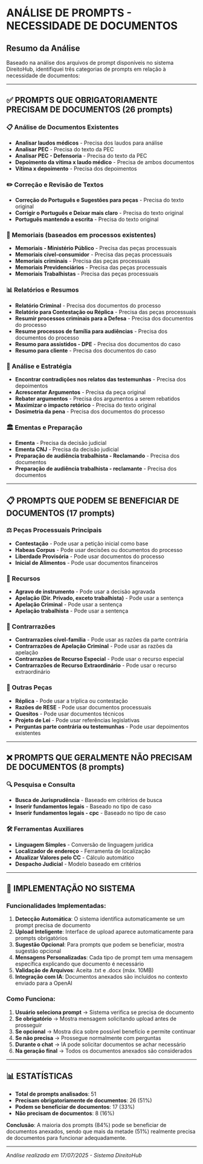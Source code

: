 # ANÁLISE DE PROMPTS - NECESSIDADE DE DOCUMENTOS

## Resumo da Análise

Baseado na análise dos arquivos de prompt disponíveis no sistema DireitoHub, identifiquei três categorias de prompts em relação à necessidade de documentos:

---

## ✅ PROMPTS QUE **OBRIGATORIAMENTE** PRECISAM DE DOCUMENTOS (26 prompts)

### 📋 Análise de Documentos Existentes
- **Analisar laudos médicos** - Precisa dos laudos para análise
- **Analisar PEC** - Precisa do texto da PEC
- **Analisar PEC - Defensoria** - Precisa do texto da PEC
- **Depoimento da vítima x laudo médico** - Precisa de ambos documentos
- **Vítima x depoimento** - Precisa dos depoimentos

### ✏️ Correção e Revisão de Textos
- **Correção do Português e Sugestões para peças** - Precisa do texto original
- **Corrigir o Português e Deixar mais claro** - Precisa do texto original
- **Português mantendo a escrita** - Precisa do texto original

### 📝 Memoriais (baseados em processos existentes)
- **Memoriais - Ministério Público** - Precisa das peças processuais
- **Memoriais cível-consumidor** - Precisa das peças processuais
- **Memoriais criminais** - Precisa das peças processuais
- **Memoriais Previdenciários** - Precisa das peças processuais
- **Memoriais Trabalhistas** - Precisa das peças processuais

### 📊 Relatórios e Resumos
- **Relatório Criminal** - Precisa dos documentos do processo
- **Relatório para Contestação ou Réplica** - Precisa das peças processuais
- **Resumir processos criminais para a Defesa** - Precisa dos documentos do processo
- **Resume processos de família para audiências** - Precisa dos documentos do processo
- **Resumo para assistidos - DPE** - Precisa dos documentos do caso
- **Resumo para cliente** - Precisa dos documentos do caso

### 🎯 Análise e Estratégia
- **Encontrar contradições nos relatos das testemunhas** - Precisa dos depoimentos
- **Acrescentar Argumentos** - Precisa da peça original
- **Rebater argumentos** - Precisa dos argumentos a serem rebatidos
- **Maximizar o impacto retórico** - Precisa do texto original
- **Dosimetria da pena** - Precisa dos documentos do processo

### 🏛️ Ementas e Preparação
- **Ementa** - Precisa da decisão judicial
- **Ementa CNJ** - Precisa da decisão judicial
- **Preparação de audiência trabalhista - Reclamando** - Precisa dos documentos
- **Preparação de audiência trabalhista - reclamante** - Precisa dos documentos

---

## 📋 PROMPTS QUE **PODEM SE BENEFICIAR** DE DOCUMENTOS (17 prompts)

### ⚖️ Peças Processuais Principais
- **Contestação** - Pode usar a petição inicial como base
- **Habeas Corpus** - Pode usar decisões ou documentos do processo
- **Liberdade Provisória** - Pode usar documentos do processo
- **Inicial de Alimentos** - Pode usar documentos financeiros

### 🔄 Recursos
- **Agravo de instrumento** - Pode usar a decisão agravada
- **Apelação (Dir. Privado, exceto trabalhista)** - Pode usar a sentença
- **Apelação Criminal** - Pode usar a sentença
- **Apelação trabalhista** - Pode usar a sentença

### 📝 Contrarrazões
- **Contrarrazões cível-família** - Pode usar as razões da parte contrária
- **Contrarrazões de Apelação Criminal** - Pode usar as razões da apelação
- **Contrarrazões de Recurso Especial** - Pode usar o recurso especial
- **Contrarrazões de Recurso Extraordinário** - Pode usar o recurso extraordinário

### 🎯 Outras Peças
- **Réplica** - Pode usar a tríplica ou contestação
- **Razões de RESE** - Pode usar documentos processuais
- **Quesitos** - Pode usar documentos técnicos
- **Projeto de Lei** - Pode usar referências legislativas
- **Perguntas parte contrária ou testemunhas** - Pode usar depoimentos existentes

---

## ❌ PROMPTS QUE **GERALMENTE NÃO PRECISAM** DE DOCUMENTOS (8 prompts)

### 🔍 Pesquisa e Consulta
- **Busca de Jurisprudência** - Baseado em critérios de busca
- **Inserir fundamentos legais** - Baseado no tipo de caso
- **Inserir fundamentos legais - cpc** - Baseado no tipo de caso

### 🛠️ Ferramentas Auxiliares
- **Linguagem Simples** - Conversão de linguagem jurídica
- **Localizador de endereço** - Ferramenta de localização
- **Atualizar Valores pelo CC** - Cálculo automático
- **Despacho Judicial** - Modelo baseado em critérios

---

## 🔧 IMPLEMENTAÇÃO NO SISTEMA

### Funcionalidades Implementadas:

1. **Detecção Automática**: O sistema identifica automaticamente se um prompt precisa de documento
2. **Upload Inteligente**: Interface de upload aparece automaticamente para prompts obrigatórios
3. **Sugestão Opcional**: Para prompts que podem se beneficiar, mostra sugestão opcional
4. **Mensagens Personalizadas**: Cada tipo de prompt tem uma mensagem específica explicando que documento é necessário
5. **Validação de Arquivos**: Aceita .txt e .docx (máx. 10MB)
6. **Integração com IA**: Documentos anexados são incluídos no contexto enviado para a OpenAI

### Como Funciona:

1. **Usuário seleciona prompt** → Sistema verifica se precisa de documento
2. **Se obrigatório** → Mostra mensagem solicitando upload antes de prosseguir
3. **Se opcional** → Mostra dica sobre possível benefício e permite continuar
4. **Se não precisa** → Prossegue normalmente com perguntas
5. **Durante o chat** → IA pode solicitar documentos se achar necessário
6. **Na geração final** → Todos os documentos anexados são considerados

---

## 📊 ESTATÍSTICAS

- **Total de prompts analisados**: 51
- **Precisam obrigatoriamente de documentos**: 26 (51%)
- **Podem se beneficiar de documentos**: 17 (33%)
- **Não precisam de documentos**: 8 (16%)

**Conclusão**: A maioria dos prompts (84%) pode se beneficiar de documentos anexados, sendo que mais da metade (51%) realmente precisa de documentos para funcionar adequadamente.

---

*Análise realizada em 17/07/2025 - Sistema DireitoHub*
